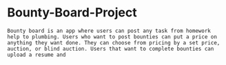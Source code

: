 # Bounty-Board-Project

	Bounty board is an app where users can post any task from homework help to plumbing. Users who want to post bounties can put a price on anything they want done. They can choose from pricing by a set price, auction, or blind auction. Users that want to complete bounties can upload a resume and 
